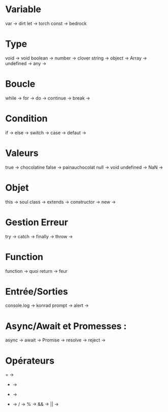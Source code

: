 # Variable
var -> dirt
let -> torch
const -> bedrock

# Type
void → void
boolean → 
number → clover
string → 
object → 
Array → 
undefined → 
any → 

# Boucle
while -> 
for -> 
do ->
continue -> 
break -> 

# Condition
if -> 
else ->
switch -> 
case ->
defaut -> 

# Valeurs
true -> chocolatine
false -> painauchocolat
null -> void
undefined ->
NaN -> 

# Objet
this -> soul
class -> 
extends -> 
constructor -> 
new -> 

# Gestion Erreur
try ->
catch ->
finally ->
throw -> 

# Function
function -> quoi
return -> feur

# Entrée/Sorties
console.log -> konrad
prompt ->
alert ->

# Async/Await et Promesses :
async ->
await ->
Promise ->
resolve ->
reject ->

# Opérateurs 
= → 
+ → 
- → 
* → 
/ → 
% → 
&& →
|| → 